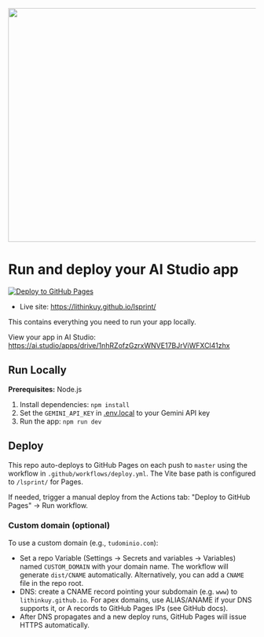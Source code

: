 <div align="center">
<img width="1200" height="475" alt="GHBanner" src="https://github.com/user-attachments/assets/0aa67016-6eaf-458a-adb2-6e31a0763ed6" />
</div>

# Run and deploy your AI Studio app

[![Deploy to GitHub Pages](https://github.com/LithinkUY/lsprint/actions/workflows/deploy.yml/badge.svg)](https://github.com/LithinkUY/lsprint/actions/workflows/deploy.yml)

- Live site: https://lithinkuy.github.io/lsprint/

This contains everything you need to run your app locally.

View your app in AI Studio: https://ai.studio/apps/drive/1nhRZofzGzrxWNVE17BJrViWFXCl41zhx

## Run Locally

**Prerequisites:**  Node.js


1. Install dependencies:
   `npm install`
2. Set the `GEMINI_API_KEY` in [.env.local](.env.local) to your Gemini API key
3. Run the app:
   `npm run dev`

## Deploy

This repo auto-deploys to GitHub Pages on each push to `master` using the workflow in `.github/workflows/deploy.yml`. The Vite base path is configured to `/lsprint/` for Pages.

If needed, trigger a manual deploy from the Actions tab: "Deploy to GitHub Pages" → Run workflow.

### Custom domain (optional)

To use a custom domain (e.g., `tudominio.com`):

- Set a repo Variable (Settings → Secrets and variables → Variables) named `CUSTOM_DOMAIN` with your domain name. The workflow will generate `dist/CNAME` automatically. Alternatively, you can add a `CNAME` file in the repo root.
- DNS: create a CNAME record pointing your subdomain (e.g. `www`) to `lithinkuy.github.io`. For apex domains, use ALIAS/ANAME if your DNS supports it, or A records to GitHub Pages IPs (see GitHub docs).
- After DNS propagates and a new deploy runs, GitHub Pages will issue HTTPS automatically.
